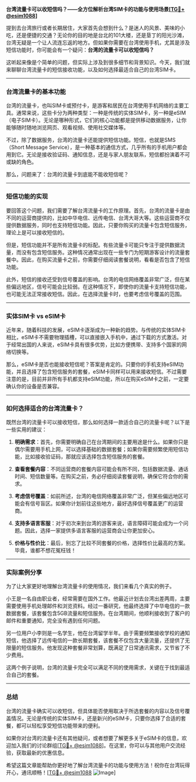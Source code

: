 **台湾流量卡可以收短信吗？——全方位解析台湾SIM卡的功能与使用场景[[TG💪+ @esim1088](https://t.me/s/esim1088)]**

提到去台湾旅行或者长期居住，大家首先会想到什么？是迷人的风景、美味的小吃，还是便捷的交通？无论你的目的地是台北的101大楼，还是垦丁的阳光沙滩，台湾无疑是一个让人流连忘返的地方。但如果你需要在台湾使用手机，尤其是涉及短信功能时，你可能会有一个疑问：**台湾的流量卡可以收短信吗？**

这听起来像是个简单的问题，但实际上涉及到很多细节和背景知识。今天，我们就来聊聊台湾流量卡的短信接收功能，以及如何选择最适合自己的台湾SIM卡。

---

### 台湾流量卡的基本功能

台湾的流量卡，也叫SIM卡或预付卡，是游客和居民在台湾使用手机网络的主要工具。通常来说，这些卡分为两种类型：一种是传统的实体SIM卡，另一种是eSIM（电子SIM卡）。无论是哪种形式，它们的核心功能都是提供移动数据服务，让你能够随时随地浏览网页、观看视频、使用社交媒体等。

不过，除了数据服务，台湾的流量卡还能提供短信功能。短信，也就是SMS（Short Message Service），是一种基本的通信方式，几乎所有的手机用户都会用到它。无论是接收验证码、通知信息，还是与家人朋友联系，短信都扮演着不可或缺的角色。

那么，问题来了：台湾的流量卡到底能不能收短信呢？

---

### 短信功能的实现

要回答这个问题，我们需要了解台湾流量卡的工作原理。首先，台湾的流量卡是由不同的运营商提供的，比如中华电信、远传电信、台湾大哥大等。这些运营商不仅提供数据服务，同时也支持短信功能。因此，只要你购买的流量卡包含短信服务，理论上是可以接收短信的。

但是，短信功能并不是所有流量卡的标配。有些流量卡可能只专注于提供数据流量，而没有包含短信服务。这种情况通常出现在一些专门为短期游客设计的流量套餐中。因此，在购买流量卡之前，你需要仔细阅读套餐说明，看看是否包含了短信功能。

此外，短信的接收还受到信号覆盖的影响。台湾的电信网络覆盖非常广泛，但在某些偏远地区，信号可能会比较弱。在这种情况下，即使你的流量卡支持短信功能，也可能无法正常接收短信。因此，在选择流量卡时，也要考虑信号覆盖的范围。

---

### 实体SIM卡 vs eSIM卡

近年来，随着科技的发展，eSIM卡逐渐成为一种新的趋势。与传统的实体SIM卡相比，eSIM卡不需要物理插槽，可以直接嵌入手机中，通过下载的方式激活。对于经常出国的人来说，eSIM卡具有很多优势，比如方便携带、支持多个国家的网络切换等。

那么，eSIM卡是否也能接收短信呢？答案是肯定的。只要你的手机支持eSIM功能，并且选择了包含短信服务的套餐，eSIM卡同样可以用来接收短信。不过需要注意的是，目前并非所有手机都支持eSIM功能，所以在购买eSIM卡之前，一定要确认你的设备是否兼容。

---

### 如何选择适合的台湾流量卡？

既然台湾的流量卡可以接收短信，那么如何选择一款适合自己的流量卡呢？以下是一些实用的建议：

1. **明确需求**：首先，你需要明确自己在台湾期间的主要用途是什么。如果你只是偶尔需要用手机上网，可以选择基础的数据套餐；如果你需要频繁使用短信功能，比如接收验证码，那就应该选择包含短信服务的套餐。

2. **查看套餐内容**：不同运营商的套餐内容可能会有所不同，包括数据流量、通话时间、短信数量等。在购买之前，务必仔细阅读套餐说明，确保它符合你的需求。

3. **考虑信号覆盖**：如前所述，台湾的电信网络覆盖非常广泛，但某些偏远地区可能会有信号盲区。如果你计划前往这些地方，最好选择信号覆盖更广的运营商。

4. **支持多语言客服**：对于初次来到台湾的游客来说，语言障碍可能会成为一个问题。因此，选择一家提供多语言客服的运营商会让你更加安心。

5. **价格与性价比**：最后，别忘了比较不同套餐的价格，选择性价比最高的方案。毕竟，谁都不想花冤枉钱！

---

### 实际案例分享

为了让大家更好地理解台湾流量卡的使用情况，我们来看几个真实的例子。

小王是一名自由职业者，经常需要在国外工作。他最近计划去台湾出差两周，主要需要使用手机处理邮件和浏览资料。经过一番研究，他最终选择了中华电信的一款数据套餐，该套餐包含5GB流量和短信服务。在台湾期间，他顺利接收到了客户的邮件和重要通知，完全没有遇到任何问题。

另一位用户小李则是一名学生，他在台湾留学半年。由于需要频繁接收学校的通知短信，他选择了远传电信的一款长期套餐，该套餐不仅包含大量流量，还提供了无限量的短信服务。他发现这种套餐非常划算，既满足了日常通讯需求，又节省了不少费用。

这两个例子说明，台湾的流量卡完全可以满足不同的使用需求，关键在于找到最适合自己的套餐。

---

### 总结

台湾的流量卡确实可以收短信，但具体能否使用取决于所选套餐的内容以及信号覆盖情况。无论是传统的实体SIM卡，还是新兴的eSIM卡，只要你选择了合适的套餐，都可以轻松享受短信功能带来的便利。

如果你对台湾的流量卡还有其他疑问，或者想要了解更多关于eSIM卡的信息，欢迎加入我们的讨论群组[[TG💪+ @esim1088](https://t.me/s/esim1088)]。在这里，你可以与其他用户交流经验，获取最新的优惠信息。

希望这篇文章能帮助你更好地了解台湾流量卡的功能与使用方法！祝你在台湾玩得开心，通讯顺畅！[[TG💪+ @esim1088](https://t.me/s/esim1088) ![Image](https://i.postimg.cc/4NQfJmqS/Snipaste-2025-05-13-00-14-12.png)]